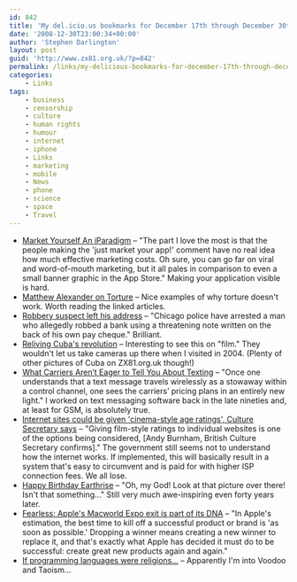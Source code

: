 ```yaml
---
id: 842
title: 'My del.icio.us bookmarks for December 17th through December 30th'
date: '2008-12-30T23:00:34+00:00'
author: 'Stephen Darlington'
layout: post
guid: 'http://www.zx81.org.uk/?p=842'
permalink: /links/my-delicious-bookmarks-for-december-17th-through-december-30th.html
categories:
    - Links
tags:
    - business
    - censorship
    - culture
    - human rights
    - humour
    - internet
    - iphone
    - Links
    - marketing
    - mobile
    - News
    - phone
    - science
    - space
    - Travel
---
```


- [Market Yourself An iParadigm](http://gedblog.com/2008/12/29/market-yourself-an-iparadigm/) – "The part I love the most is that the people making the 'just market your app!' comment have no real idea how much effective marketing costs. Oh sure, you can go far on viral and word-of-mouth marketing, but it all pales in comparison to even a small banner graphic in the App Store." Making your application visible is hard.
- [Matthew Alexander on Torture](http://www.schneier.com/blog/archives/2008/12/matthew_alexand.html) – Nice examples of why torture doesn't work. Worth reading the linked articles.
- [Robbery suspect left his address](http://news.bbc.co.uk/1/hi/world/americas/7804298.stm) – "Chicago police have arrested a man who allegedly robbed a bank using a threatening note written on the back of his own pay cheque." Brilliant.
- [Reliving Cuba's revolution](http://news.bbc.co.uk/1/hi/world/americas/7786082.stm) – Interesting to see this on "film." They wouldn't let us take cameras up there when I visited in 2004. (Plenty of other pictures of Cuba on ZX81.org.uk though!)
- [What Carriers Aren’t Eager to Tell You About Texting](http://www.nytimes.com/2008/12/28/business/28digi.html?_r=1&adxnnl=1&adxnnlx=1230484050-1lb5kxQsjpYFF88FHJyKOQ) – "Once one understands that a text message travels wirelessly as a stowaway within a control channel, one sees the carriers’ pricing plans in an entirely new light." I worked on text messaging software back in the late nineties and, at least for GSM, is absolutely true.
- [Internet sites could be given 'cinema-style age ratings', Culture Secretary says](http://www.telegraph.co.uk/scienceandtechnology/technology/technologynews/3965051/Internet-sites-could-be-given-cinema-style-age-ratings-Culture-Secretary-says.html) – "Giving film-style ratings to individual websites is one of the options being considered, \[Andy Burnham, British Culture Secretary confirms\]." The government still seems not to understand how the internet works. If implemented, this will basically result in a system that's easy to circumvent and is paid for with higher ISP connection fees. We all lose.
- [Happy Birthday Earthrise](http://news.bbc.co.uk/1/hi/sci/tech/7797439.stm) – "Oh, my God! Look at that picture over there! Isn't that something…" Still very much awe-inspiring even forty years later.
- [Fearless: Apple's Macworld Expo exit is part of its DNA](http://arstechnica.com/staff/fatbits.ars/2008/12/17/fearless-apples-macworld-expo-exit-is-part-of-its-dna) – "In Apple's estimation, the best time to kill off a successful product or brand is 'as soon as possible.' Dropping a winner means creating a new winner to replace it, and that's exactly what Apple has decided it must do to be successful: create great new products again and again."
- [If programming languages were religions…](http://www.aegisub.net/2008/12/if-programming-languages-were-religions.html) – Apparently I'm into Voodoo and Taoism…